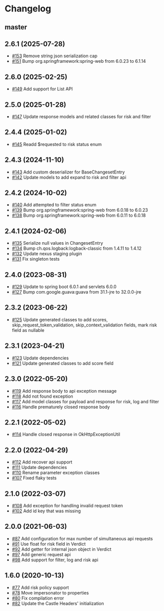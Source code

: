# Changelog

## master

## 2.6.1 (2025-07-28)

- [#153](https://github.com/castle/castle-java/pull/153) Remove string json serialization cap
- [#151](https://github.com/castle/castle-java/pull/151) Bump org.springframework:spring-web from 6.0.23 to 6.1.14

## 2.6.0 (2025-02-25)

- [#149](https://github.com/castle/castle-java/pull/149) Add support for List API

## 2.5.0 (2025-01-28)

- [#147](https://github.com/castle/castle-java/pull/147) Update response models and related classes for risk and filter

## 2.4.4 (2025-01-02)

- [#145](https://github.com/castle/castle-java/pull/145) Readd $requested to risk status enum

## 2.4.3 (2024-11-10)

- [#143](https://github.com/castle/castle-java/pull/143) Add custom deserializer for BaseChangesetEntry
- [#142](https://github.com/castle/castle-java/pull/142) Update models to add expand to risk and filter api

## 2.4.2 (2024-10-02)

- [#140](https://github.com/castle/castle-java/pull/140) Add attempted to filter status enum
- [#139](https://github.com/castle/castle-java/pull/139) Bump org.springframework:spring-web from 6.0.18 to 6.0.23
- [#138](https://github.com/castle/castle-java/pull/138) Bump org.springframework:spring-web from 6.0.11 to 6.0.18

## 2.4.1 (2024-02-06)

- [#135](https://github.com/castle/castle-java/pull/135) Serialize null values in ChangesetEntry 
- [#134](https://github.com/castle/castle-java/pull/134) Bump ch.qos.logback:logback-classic from 1.4.11 to 1.4.12
- [#132](https://github.com/castle/castle-java/pull/132) Update nexus staging plugin
- [#131](https://github.com/castle/castle-java/pull/131) Fix singleton tests

## 2.4.0 (2023-08-31)

- [#129](https://github.com/castle/castle-java/pull/129) Update to spring boot 6.0.1 and servlets 6.0.0
- [#127](https://github.com/castle/castle-java/pull/127) Bump com.google.guava:guava from 31.1-jre to 32.0.0-jre


## 2.3.2 (2023-06-22)

- [#125](https://github.com/castle/castle-java/pull/125) Update generated classes to add scores, skip_request_token_validation, skip_context_validation fields, mark risk field as nullable

## 2.3.1 (2023-04-21)

- [#123](https://github.com/castle/castle-java/pull/123) Update dependencies
- [#121](https://github.com/castle/castle-java/pull/121) Update generated classes to add score field


## 2.3.0 (2022-05-20)

- [#119](https://github.com/castle/castle-java/pull/119) Add response body to api exception message
- [#118](https://github.com/castle/castle-java/pull/118) Add not found exception
- [#117](https://github.com/castle/castle-java/pull/117) Add model classes for payload and response for risk, log and filter
- [#116](https://github.com/castle/castle-java/pull/116) Handle prematurely closed response body

## 2.2.1 (2022-05-02)

- [#114](https://github.com/castle/castle-java/pull/114) Handle closed response in OkHttpExceptionUtil

## 2.2.0 (2022-04-29)

- [#112](https://github.com/castle/castle-java/pull/112) Add recover api support
- [#111](https://github.com/castle/castle-java/pull/111) Update dependencies
- [#110](https://github.com/castle/castle-java/pull/110) Rename parameter exception classes
- [#107](https://github.com/castle/castle-java/pull/107) Fixed flaky tests

## 2.1.0 (2022-03-07)

- [#108](https://github.com/castle/castle-java/pull/108) Add exception for handling invalid request token
- [#102](https://github.com/castle/castle-java/pull/102) Add id key that was missing

## 2.0.0 (2021-06-03)

- [#87](https://github.com/castle/castle-java/pull/87) Add configuration for max number of simultaneous api requests
- [#91](https://github.com/castle/castle-java/pull/91) Use float for risk field in Verdict
- [#92](https://github.com/castle/castle-java/pull/92) Add getter for internal json object in Verdict
- [#97](https://github.com/castle/castle-java/pull/97) Add generic request api
- [#98](https://github.com/castle/castle-java/pull/98) Add support for filter, log and risk api

## 1.6.0 (2020-10-13)

- [#77](https://github.com/castle/castle-java/pull/77) Add risk policy support
- [#78](https://github.com/castle/castle-java/pull/78) Move impersonator to properties
- [#80](https://github.com/castle/castle-java/pull/80) Fix compilation error
- [#82](https://github.com/castle/castle-java/pull/82) Update the Castle Headers' initialization
